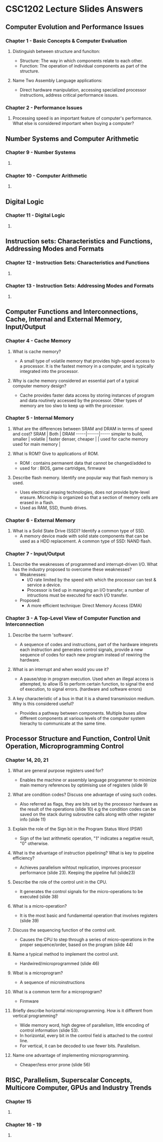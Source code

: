 # CSC1202 Lecture Slides Answers

## Computer Evolution and Performance Issues

### Chapter 1 - Basic Concepts & Computer Evaluation
1. Distinguish between structure and funciton:

    - Structure: The way in which components relate to each other.
    - Function: The operation of individual components as part of the structure.

2. Name Two Assembly Language applications:
    - Direct hardware manipulation, accessing specialized processor instructions, address critical performance issues.

### Chapter 2 - Performance Issues
1. Processing speed is an important feature of computer's performance. What else is considered important when buying a computer?

## Number Systems and Computer Arithmetic

### Chapter 9 - Number Systems
1.

### Chapter 10 - Computer Arithmetic
1.

## Digital Logic

### Chapter 11 - Digital Logic
1.

## Instruction sets: Characteristics and Functions, Addressing Modes and Formats

### Chapter 12 - Instruction Sets: Characteristics and Functions
1.

### Chapter 13 - Instruction Sets: Addressing Modes and Formats
1.

## Computer Functions and Interconnections, Cache, Internal and External Memory, Input/Output

### Chapter 4 - Cache Memory
1. What is cache memory?
    - A small type of volatile memory that provides high-speed access to a processor. It is the fastest memory in a computer, and is typically integrated into the processor.

2. Why is cache memory considered an essential part of a typical computer memory design?
    - Cache provides faster data access by storing instances of program and data routinely accessed by the processor. Other types of memory are too slwo to keep up with the processor.

### Chapter 5 - Internal Memory
1. What are the differences between SRAM and DRAM in terms of speed and cost?
     SRAM | Both | DRAM
     -----|------|-----
    simpler to build, smaller | volatile | faster
    denser, cheaper | | used for cache memory
    used for main memory |

2. What is ROM? Give to applications of ROM.
    - ROM : contains permanent data that cannot be changed/added to
    - used for : BIOS, game cartridges, firmware

3. Describe flash memory. Identify one popular way that flash memory is used.
    - Uses electrical erasing technologies, does not provide byte-level erasure. Microchip is organized so that a section of memory cells are erased in a flash.
    - Used as RAM, SSD, thumb drives.

### Chapter 6 - External Memory
1. What is a Solid State Drive (SSD)? Identify a common type of SSD.
    - A memory device made with solid state components that can be used as a HDD replacement. A common type of SSD: NAND flash.

### Chapter 7 - Input/Output
1. Describe the weaknesses of programmed and interrupt-driven I/O. What has the industry proposed to overcome these weaknesses?
    - Weaknesses:
        - I/O rate limited by the speed with which the processor can test & service a device.
        - Processor is tied up in managing an I/O transfer; a number of intructions must be executed for each I/O transfer.
    - Proposed:
        - A more efficient technique: Direct Memory Access (DMA)

### Chapter 3 - A Top-Level View of Computer Function and Interconnection
1. Describe the tuerm 'software'.
    - A sequence of codes and instructions, part of the hardware inteprets each instruction and generates control signals, provide a new sequence of codes for each new program instead of rewiring the hardware.

2. What is an interrupt and when would you use it?
    - A pause/stop in program execution. Used when an illegal access is attempted, to allow IS to perform certain function, to signal the end of execution, to signal errors. (hardware and software errors)

3. A key characteristic of a bus in that it is a shared transmission medium. Why is this considered useful?
    - Provides a pathway between components. Multiple buses allow different components at various levels of the computer system hierachy to communicate at the same time.

## Processor Structure and Function, Control Unit Operation, Microprogramming Control

### Chapter 14, 20, 21
1. What are general purpose registers used for?
    - Enables the machine or assembly language programmer to minimize main memory references by optimising use of registers (slide 9)

2. What are condition codes? Discuss one advantage of using such codes.
    - Also referred as flags, they are bits set by the processor hardware as the result of the operations (slide 10) e.g the condition codes can be saved on the stack during subroutine calls along with other register info (slide 11)

3. Explain the role of the Sign bit in the Program Status Word (PSW)
    - Sign of the last arithmetic operation, "1" indicates a negative result, "0" otherwise.

4. What is the advantage of instruction pipelining? What is key to pipeline efficiency?
    - Achieves parallelism wihtout replication, improves processor performance (slide 23). Keeping the pipeline full (slide23)

5. Describe the role of the control unit in the CPU.
    - It generates the control signals for the micro-operations to be executed (slide 38)

6. What is a micro-operation?
    - It is the most basic and fundamental operation that involves registers (slide 39)

7. Discuss the sequencing function of the control unit.
    - Causes the CPU to step through a series of micro-operations in the proper sequence/order, based on the program (slide 44)

8. Name a typical method to implement the control unit.
    - Hardwired/microprogrammed (slide 46)

9. Wbat is a microprogram?
    - A sequence of microinstructions

10. What is a common term for a microprogram?
    - Firmware

11. Briefly describe horizontal microprogramming. How is it different from vertical programming?
    - Wide memory word, high degree of parallelism, little encoding of control information (slide 53).
    - In horizontal, every bit in the control field is attached to the control line.
    - For vertical, it can be decoded to use fewer bits. Parallelism.

12. Name one advantage of implementing microprogramming.
    - Cheaper/less error prone (slide 56)

## RISC, Parallelism, Superscalar Concepts, Multicore Computer, GPUs and Industry Trends

### Chapter 15
1.

### Chapter 16 - 19
1.
